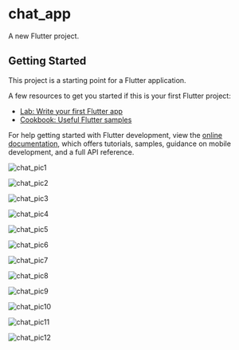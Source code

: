 # chat_app

A new Flutter project.

## Getting Started

This project is a starting point for a Flutter application.

A few resources to get you started if this is your first Flutter project:

- [Lab: Write your first Flutter app](https://docs.flutter.dev/get-started/codelab)
- [Cookbook: Useful Flutter samples](https://docs.flutter.dev/cookbook)

For help getting started with Flutter development, view the
[online documentation](https://docs.flutter.dev/), which offers tutorials,
samples, guidance on mobile development, and a full API reference.


![chat_pic1](https://user-images.githubusercontent.com/57224535/180635262-79121384-0361-4875-91d9-8659724fbd8c.png)



![chat_pic2](https://user-images.githubusercontent.com/57224535/180635264-ce75e177-110c-4d59-8e45-9a123e0dd7d4.png)



![chat_pic3](https://user-images.githubusercontent.com/57224535/180635267-e9175dff-a8f7-4718-b699-9ff86fb0b7f8.png)



![chat_pic4](https://user-images.githubusercontent.com/57224535/180635250-d38e3b3d-0b4a-4582-ac7e-07e4967381f6.png)



![chat_pic5](https://user-images.githubusercontent.com/57224535/180635251-8e7b9c60-cd9d-4c0f-986d-818a3d51bdfb.png)



![chat_pic6](https://user-images.githubusercontent.com/57224535/180635252-1818da4d-ac07-4a7d-99f5-22b983a030e0.png)



![chat_pic7](https://user-images.githubusercontent.com/57224535/180635254-6c93c3b4-378c-441e-8caf-2587f114daaa.png)



![chat_pic8](https://user-images.githubusercontent.com/57224535/180635255-be4985c1-95f6-415f-a2d8-7cf094be7676.png)



![chat_pic9](https://user-images.githubusercontent.com/57224535/180635256-a17cd113-c7a6-405b-8272-161290cd20fa.png)



![chat_pic10](https://user-images.githubusercontent.com/57224535/180635257-4fa9e00d-5e19-4919-ac4d-86c4c2b1405b.png)



![chat_pic11](https://user-images.githubusercontent.com/57224535/180635260-f42c654f-7a2c-450d-bc16-1f15015a36f5.png)



![chat_pic12](https://user-images.githubusercontent.com/57224535/180635261-f55f7854-51bf-4500-bea0-81c8d0311bba.png)
